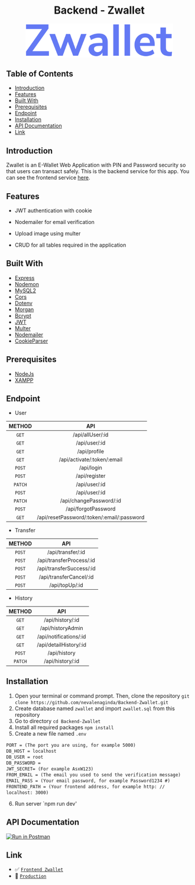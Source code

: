 <h1 align="center">Backend - Zwallet</h1>
<p align="center">
  <a href="http://zwallet-webku.naginda.site/" target="_blank"><img src="https://github.com/chaerulmarwan20/zwallet-frontend/raw/master/public/images/Zwallet.png" width="400" alt="Zwallet" border="0" /></a>
</p>

## Table of Contents

- [Introduction](#introduction)
- [Features](#features)
- [Built With](#built-with)
- [Prerequisites](#prerequisites)
- [Endpoint](#endpoint)
- [Installation](#installation)
- [API Documentation](#api-documentation)
- [Link](#link)

## Introduction

Zwallet is an E-Wallet Web Application with PIN and Password security so that users can transact safely. This is the backend service for this app. You can see the frontend service [here](https://github.com/nevalenaginda/Backend-Zwallet/tree/week2).

## Features

- JWT authentication with cookie

- Nodemailer for email verification

- Upload image using multer

- CRUD for all tables required in the application

## Built With

- [Express](https://expressjs.com/)
- [Nodemon](https://www.npmjs.com/package/nodemon)
- [MySQL2](https://www.npmjs.com/package/mysql2)
- [Cors](https://www.npmjs.com/package/cors)
- [Dotenv](https://www.npmjs.com/package/dotenv)
- [Morgan](https://www.npmjs.com/package/morgan)
- [Bcrypt](https://www.npmjs.com/package/bcrypt)
- [JWT](https://www.npmjs.com/package/jsonwebtoken)
- [Multer](https://www.npmjs.com/package/multer)
- [Nodemailer](https://www.npmjs.com/package/nodemailer)
- [CookieParser](https://www.npmjs.com/package/cookie-parser)

## Prerequisites

- [NodeJs](https://nodejs.org/en/download/)
- [XAMPP](https://www.apachefriends.org/index.html)

## Endpoint

- User

|  METHOD  |                    API                     |
| :------: | :----------------------------------------: |
|  `GET`   |                  /api/allUser/:id          |
|  `GET`   |                    /api/user/:id           |
|  `GET`   |                     /api/profile           |
|  `GET`   |           /api/activate/:token/:email      |
|  `POST`  |                    /api/login              |
|  `POST`  |                  /api/register             |
|  `PATCH` |                  /api/user/:id             |
|  `POST`  |                 /api/user/:id              |
|  `PATCH` |            /api/changePassword/:id         |
|  `POST`  |             /api/forgotPassword            |
|  `GET`   | /api/resetPassword/:token/:email/:password |


- Transfer

| METHOD |                    API                     |
| :----: | :----------------------------------------: |
| `POST` |               /api/transfer/:id            |
| `POST` |           /api/transferProcess/:id         |
| `POST` |            /api/transferSuccess/:id        |
| `POST` |             /api/transferCancel/:id        |
| `POST` |                  /api/topUp/:id            |


- History

| METHOD |                    API                     |
| :----: | :----------------------------------------: |
| `GET`  |              /api/history/:id              |
| `GET`  |               /api/historyAdmin            |
| `GET`  |            /api/notifications/:id          |
| `GET`  |            /api/detailHistory/:id          |
| `POST` |                /api/history                |
| `PATCH`|              /api/history/:id              |


## Installation

1. Open your terminal or command prompt. Then, clone the repository `git clone https://github.com/nevalenaginda/Backend-Zwallet.git`
2. Create database named `zwallet` and import `zwallet.sql` from this repository
3. Go to directory `cd Backend-Zwallet`
4. Install all required packages `npm install`
5. Create a new file named `.env`
```
PORT = (The port you are using, for example 5000)
DB_HOST = localhost
DB_USER = root
DB_PASSWORD = 
JWT_SECRET= (For example AsxW123)
FROM_EMAIL = (The email you used to send the verification message)
EMAIL_PASS = (Your email password, for example Password1234 #)
FRONTEND_PATH = (Your frontend address, for example http: // localhost: 3000)
```
6. Run server `npm run dev'

## API Documentation
[![Run in Postman](https://run.pstmn.io/button.svg)](https://documenter.getpostman.com/view/13256965/TzRNFA6K)

## Link

- :white_check_mark: [`Frontend Zwallet`](https://github.com/nevalenaginda/Frontend-Zwallet)
- :rocket: [`Production`](http://zwallet-webku.naginda.site/)
